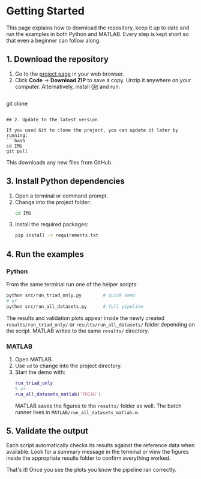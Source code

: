 # Getting Started

This page explains how to download the repository, keep it up to date and run the examples in both Python and MATLAB. Every step is kept short so that even a beginner can follow along.

## 1. Download the repository

1. Go to the [project page](https://github.com/.../IMU) in your web browser.
2. Click **Code** → **Download ZIP** to save a copy.
   Unzip it anywhere on your computer.
   Alternatively, install [Git](https://git-scm.com/) and run:
   ```bash
git clone <repo-url>
```

## 2. Update to the latest version

If you used Git to clone the project, you can update it later by running:
```bash
cd IMU
git pull
```
This downloads any new files from GitHub.

## 3. Install Python dependencies

1. Open a terminal or command prompt.
2. Change into the project folder:
   ```bash
   cd IMU
   ```
3. Install the required packages:
   ```bash
   pip install -r requirements.txt
   ```

## 4. Run the examples

### Python

From the same terminal run one of the helper scripts:
```bash
python src/run_triad_only.py        # quick demo
# or
python src/run_all_datasets.py      # full pipeline
```
The results and validation plots appear inside the newly created `results/run_triad_only/` or `results/run_all_datasets/` folder depending on the script. MATLAB writes to the same `results/` directory.

### MATLAB

1. Open MATLAB.
2. Use `cd` to change into the project directory.
3. Start the demo with:
   ```matlab
   run_triad_only
   % or
   run_all_datasets_matlab('TRIAD')
   ```
   MATLAB saves the figures to the `results/` folder as well. The batch runner lives in `MATLAB/run_all_datasets_matlab.m`.

## 5. Validate the output

Each script automatically checks its results against the reference data when available. Look for a summary message in the terminal or view the figures inside the appropriate results folder to confirm everything worked.

That's it! Once you see the plots you know the pipeline ran correctly.
